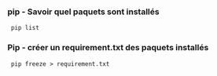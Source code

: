 ### pip - Savoir quel paquets sont installés
```
 pip list 
 ```
### Pip - créer un requirement.txt des paquets installés
 ```
  pip freeze > requirement.txt
```
